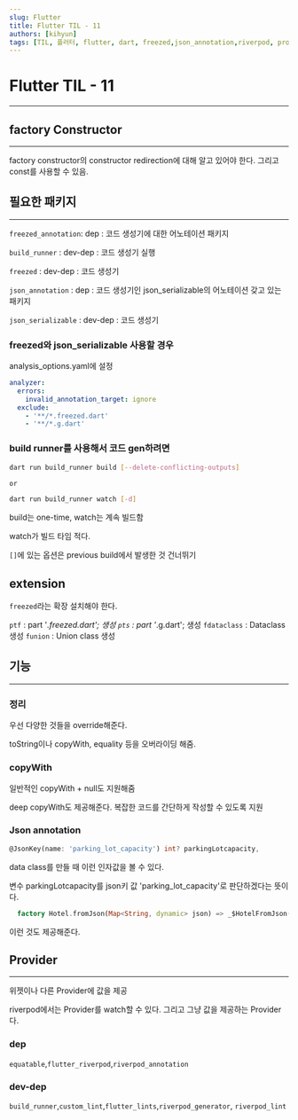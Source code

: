 ```yaml
---
slug: Flutter
title: Flutter TIL - 11
authors: [kihyun]
tags: [TIL, 플러터, flutter, dart, freezed,json_annotation,riverpod, provider]
---
```


# Flutter TIL - 11
---

## factory Constructor
---

factory constructor의 constructor redirection에 대해 알고 있어야 한다. 그리고 const를 사용할 수 있음.

## 필요한 패키지
---

`freezed_annotation`: dep : 코드 생성기에 대한 어노테이션 패키지

`build_runner` : dev-dep : 코드 생성기 실행

`freezed` : dev-dep : 코드 생성기

`json_annotation` : dep : 코드 생성기인 json_serializable의 어노테이션 갖고 있는 패키지

`json_serializable` : dev-dep : 코드 생성기

### freezed와 json_serializable 사용할 경우

analysis_options.yaml에 설정

```yaml
analyzer:
  errors:
    invalid_annotation_target: ignore
  exclude:
    - '**/*.freezed.dart'
    - '**/*.g.dart'
```

### build runner를 사용해서 코드 gen하려면

```bash
dart run build_runner build [--delete-conflicting-outputs]

or

dart run build_runner watch [-d]
```

build는 one-time, watch는 계속 빌드함

watch가 빌드 타임 적다.

`[]`에 있는 옵션은 previous build에서 발생한 것 건너뛰기


## extension

`freezed`라는 확장 설치해야 한다.

`ptf` : part '*.freezed.dart'; 생성
`pts` : part '*.g.dart'; 생성
`fdataclass` : Dataclass 생성
`funion` : Union class 생성


## 기능
---

### 정리

우선 다양한 것들을 override해준다.

toString이나 copyWith, equality 등을 오버라이딩 해줌.

### copyWith

일반적인 copyWith + null도 지원해줌

deep copyWith도 제공해준다. 복잡한 코드를 간단하게 작성할 수 있도록 지원

### Json annotation

```dart
@JsonKey(name: 'parking_lot_capacity') int? parkingLotcapacity,
```

data class를 만들 때 이런 인자값을 볼 수 있다.

변수 parkingLotcapacity를 json키 값 'parking_lot_capacity'로 판단하겠다는 뜻이다.

```dart
  factory Hotel.fromJson(Map<String, dynamic> json) => _$HotelFromJson(json);
```

이런 것도 제공해준다.

## Provider
---

위젯이나 다른 Provider에 값을 제공

riverpod에서는 Provider를 watch할 수 있다.
그리고 그냥 값을 제공하는 Provider다.

### dep

`equatable`,`flutter_riverpod`,`riverpod_annotation`

### dev-dep

`build_runner`,`custom_lint`,`flutter_lints`,`riverpod_generator`, `riverpod_lint`

